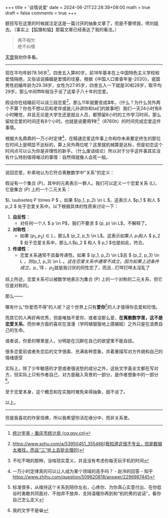+++
title = '谈情说爱'
date = 2024-06-21T22:28:38+08:00
math = true                                
draft = false
comments = true
+++

题目写在这里的时候就注定这是一篇讨厌的抽象文章了，但是不要喷我，喷刘姐去。（事实上【狐狸和猫】那篇文章已经表达了我的看法。）

>两不相欠<br>
>绝不纠缠<br>

[天罡](https://v.qq.com/x/cover/mzc0020030lu5ww/e00476wzsi4.html?ptag=newdouban.movie)我劝你多看。

-----

现在平均年龄78.56岁[^1]，四舍五入算80岁。前18年基本在上中国特色主义学校和爱情隔绝，又俗话说婚姻是爱情的坟墓，根据《中国人口普查年鉴-2020》，瓷国男性初婚年龄为29.38岁，女性为27.95岁，四舍五入一下就是30和28岁，取平均29岁。那么中间**11**年相当于谈了这辈子八十年的恋爱。

假设你在结婚前可以谈三段恋爱[^2]，那么11年就要变成**3**年。（什么？为什么另外两个不算？你也不想以后和老伴或是儿孙讲你和ta们的故事吧）我们一天24小时有8小时睡觉，并且无论是大学生还是就业人员，都预留8小时的工作学习时间，那么留给恋爱的时间还有8个小时。也就是说要用**1**年[^3]（8760h）的时间完成恋爱这件事情。

根据大名鼎鼎的一万小时定律[^4]，在精通恋爱这件事上你和你未来要定终生的那位在时间上是明显不达标的，算上另外两位呢？这里就机械算是达标，但是初恋这个时间点可以认为你是非理性的新手。（什么废话结论）所以对于分手这件事其实没有什么特别值得难过的事情：自然得就像人会死一般。

-----

说回恋爱，朴素地认为它符合离散数学中"关系"的定义：

假设有一个集合 \(P\)，其中的元素表示一群人。我们可以定义一个恋爱关系 \(L\)，它是集合 \(P\) 上的一个二元关系：

 $L \subseteq P \times P $ 。如果 $(p_1, p_2) \in L $，这表示人 $p_1 $ 和人 $ p_2 $ 处于恋爱关系中。以下根据具体的性质来讨论一下：

1. **自反性**：
   - 对任何一个人 $ p \in P$，我们不要求 $ (p, p) \in L$，不解释了。
2. **对称性**：
   - 如果 $(p_1, p_2) \in L$，那么$ (p_2, p_1) \in L$。这表示如果人 $p_1$和人 $ p_2 $ 处于恋爱关系中，那么人$p_2 $ 和人 $ p_1 $也是如此，符合。
4. **传递性**：
   - 恋爱关系通常不具备传递性。如果 $ (p_1, p_2) \in L$且 $ (p_2, p_3) \in L $，则$(p_1, p_3) \in L $。这在恋爱关系中通常不成立，因为如果上述条件成立，$p_ 1$ 、$p_2$就是我讨厌的同性恋了，而且...打咩打咩太淫乱了

综上所述，恋爱关系可以被数学地表示为集合 \(P\) 上的一个对称的二元关系，但它仅是对称的。

那么——

哪有什么“你爱而不得”的人呢？这个世界上只有**爱你**[^5]的人才值得你去爱和珍惜。

而其它的人再好再优秀，但是唯独不爱你、或者没那么爱，**在离散数学里，这不是恋爱关系**。而你单方面的喜欢在浪漫（学阿植狠狠地上感婚赋）之外只是在浪费自己的生命。

或者说，你爱的哪里是人，分明是在沉醉在自己的欲望里不能自拔。

很多恋爱前或者失恋后的文字很美、充满各种意象，并着重描写对方外貌和自己的情绪感受

实际上，除了少年敏感的才思或者强说愁的成分之外，这些文字虽全文都在写对方，但实际上只有作者自己，对方是融入背景的一部分，是作者想象中的一部分[^6]。

至于恋爱本身，这个概念和在实施时难免来得抽象，就不谈了。

以上。

-----

但是我喜欢的作家信佛，所以我希望你活在缘分中，而非关系里。



[^1]:[统计年鉴 - 重庆市统计局 (cq.gov.cn)](https://tjj.cq.gov.cn/zwgk_233/tjnj/tjnj.html?url=https://tjj.cq.gov.cn/zwgk_233/tjnj/2023/2023cqtjnj.pdf)
[^2]:https://www.sohu.com/a/53950451_355486(我知道这很不专业，但是数据太难找，而且“三”听上去挺合理的)
[^3]:不吃不喝的那种，没啥现实意义，并且没有考虑你每天玩手机的时间
[^4]:一万小时定律真的可以让人成为某个领域的高手吗？ - 赵泠的回答 - 知乎
https://www.zhihu.com/question/509620818/answer/2296987445

[^5]:标准很多，从维持这个关系到陪你左右，心疼你、为你真心实意付出、在你低谷时勇敢共同面对、不抛弃不放弃、支持温暖你再到和“别的男的说话"，看你自己怎么定义
[^6]:我的文字不是😁

